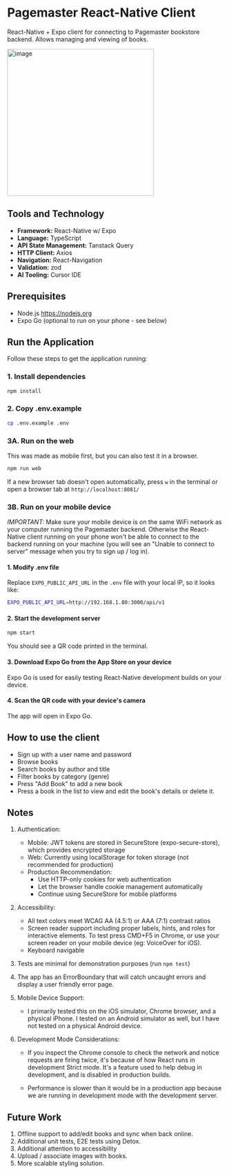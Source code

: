 # Pagemaster React-Native Client

React-Native + Expo client for connecting to Pagemaster bookstore backend. Allows managing and viewing of books.

<img width="340" alt="image" src="https://github.com/user-attachments/assets/5cf2fb0f-c80d-4c70-b0fe-088bbee877fe" />

## Tools and Technology

- **Framework:** React-Native w/ Expo
- **Language:** TypeScript
- **API State Management:** Tanstack Query
- **HTTP Client:** Axios
- **Navigation:** React-Navigation
- **Validation:** zod
- **AI Tooling:** Cursor IDE

## Prerequisites

- Node.js https://nodejs.org
- Expo Go (optional to run on your phone - see below)

## Run the Application 

Follow these steps to get the application running:

### 1. Install dependencies

```bash
npm install
```

### 2. Copy .env.example

```bash
cp .env.example .env
```

### 3A. Run on the web

This was made as mobile first, but you can also test it in a browser.

```bash
npm run web
```

If a new browser tab doesn't open automatically, press `w` in the terminal or open a browser tab at `http://localhost:8081/`

### 3B. Run on your mobile device

_IMPORTANT:_ Make sure your mobile device is on the same WiFi network as your computer running the Pagemaster backend. Otherwise the React-Native client running on your phone won't be able to connect to the backend running on your machine (you will see an "Unable to connect to server" message when you try to sign up / log in).

#### 1. Modify .env file

Replace `EXPO_PUBLIC_API_URL` in the `.env` file with your local IP, so it looks like:

```bash
EXPO_PUBLIC_API_URL=http://192.168.1.80:3000/api/v1
```

#### 2. Start the development server

```bash
npm start
```

You should see a QR code printed in the terminal.

#### 3. Download Expo Go from the App Store on your device

Expo Go is used for easily testing React-Native development builds on your device.

#### 4. Scan the QR code with your device's camera

The app will open in Expo Go.

## How to use the client

- Sign up with a user name and password
- Browse books
- Search books by author and title
- Filter books by category (genre)
- Press "Add Book" to add a new book
- Press a book in the list to view and edit the book's details or delete it.

## Notes

1. Authentication:

   - Mobile: JWT tokens are stored in SecureStore (expo-secure-store), which provides encrypted storage
   - Web: Currently using localStorage for token storage (not recommended for production)
   - Production Recommendation:
     - Use HTTP-only cookies for web authentication
     - Let the browser handle cookie management automatically
     - Continue using SecureStore for mobile platforms

2. Accessibility:

   - All text colors meet WCAG AA (4.5:1) or AAA (7:1) contrast ratios
   - Screen reader support including proper labels, hints, and roles for interactive elements. To test press CMD+F5 in Chrome, or use your screen reader on your mobile device (eg: VoiceOver for iOS).
   - Keyboard navigable

3. Tests are minimal for demonstration purposes (run `npm test`)

4. The app has an ErrorBoundary that will catch uncaught errors and display a user friendly error page.

5. Mobile Device Support:

   - I primarily tested this on the iOS simulator, Chrome browser, and a physical iPhone. I tested on an Android simulator as well, but I have not tested on a physical Android device.

6. Development Mode Considerations:
   - If you inspect the Chrome console to check the network and notice requests are firing twice, it's because of how React runs in development Strict mode. It's a feature used to help debug in development, and is disabled in production builds.
  
   - Performance is slower than it would be in a production app because we are running in development mode with the development server.

## Future Work

1. Offline support to add/edit books and sync when back online.
2. Additional unit tests, E2E tests using Detox.
3. Additional attention to accessibility
4. Upload / associate images with books.
5. More scalable styling solution.
